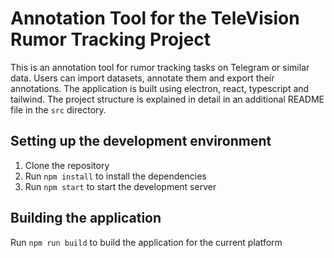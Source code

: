 # Annotation Tool for the TeleVision Rumor Tracking Project
This is an annotation tool for rumor tracking tasks on Telegram or similar data. Users can import datasets, annotate them and export their annotations. The application is built using electron, react, typescript and tailwind. The project structure is explained in detail in an additional README file in the `src` directory.

## Setting up the development environment
1. Clone the repository
2. Run `npm install` to install the dependencies
3. Run `npm start` to start the development server

## Building the application
Run `npm run build` to build the application for the current platform